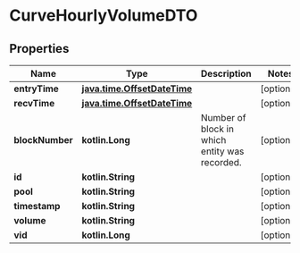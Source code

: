 
# CurveHourlyVolumeDTO

## Properties
Name | Type | Description | Notes
------------ | ------------- | ------------- | -------------
**entryTime** | [**java.time.OffsetDateTime**](java.time.OffsetDateTime.md) |  |  [optional]
**recvTime** | [**java.time.OffsetDateTime**](java.time.OffsetDateTime.md) |  |  [optional]
**blockNumber** | **kotlin.Long** | Number of block in which entity was recorded. |  [optional]
**id** | **kotlin.String** |  |  [optional]
**pool** | **kotlin.String** |  |  [optional]
**timestamp** | **kotlin.String** |  |  [optional]
**volume** | **kotlin.String** |  |  [optional]
**vid** | **kotlin.Long** |  |  [optional]



